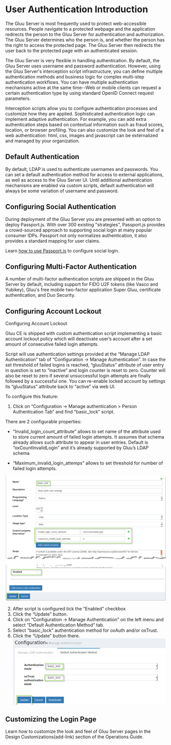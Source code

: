 # User Authentication Introduction

The Gluu Server is most frequently used to protect web-accessible resources. People navigate to a protected webpage and the application redirects the person to the Gluu Server for authentication and authorization. The Gluu Server determines who the person is, and whether the person has the right to access the protected page. The Gluu Server then redirects the user back to the protected page with an authenticated session.

The Gluu Server is very flexible in handling authentication. By default, the Gluu Server uses username and password authentication. However, using the Gluu Server's interception script infrastructure, you can define multiple authentication methods and business logic for complex multi-step authentication workflows. You can have multiple authentication mechanisms active at the same time--Web or mobile clients can request a certain authentication type by using standard OpenID Connect request parameters.

Interception scripts allow you to configure authentication processes and customize how they are applied. Sophisticated authentication logic can implement adaptive authentication. For example, you can add extra authentication steps based on contextual information such as fraud scores, location, or browser profiling. You can also customize the look and feel of a web authentication: html, css, images and javascript can be externalized and managed by your organization.

## Default Authentication

By default, LDAP is used to authenticate usernames and passwords. You can set a default authentication method for access to external applications, as well as access to the Gluu Server UI. Until additional authentication mechanisms are enabled via custom scripts, default authentication will always be some variation of username and password. 

## Configuring Social Authentication

During deployment of the Gluu Server you are presented with an option to deploy Passport.js. With over 300 existing "strategies", Passport.js provides a crowd-sourced approach to supporting social login at many popular consumer IDPs. Passport not only normalizes authentication, it also provides a standard mapping for user claims.

Learn [how to use Passport.js](../authn-guide/passport.md/) to configure social login. 

## Configuring Multi-Factor Authentication

A number of multi-factor authentication scripts are shipped in the Gluu Server by default, including support for FIDO U2F tokens (like Vasco and Yubikey), Gluu's free mobile two-factor application Super Gluu, certificate authentication, and Duo Security.  

## Configuring Account Lockout

Configuring Account Lockout

Gluu CE is shipped with custom authentication script implementing a 
basic account lockout policy which will deactivate user’s account 
after a set amount of consecutive failed login attempts.

Script will use authentication settings provided at 
the “Manage LDAP Authentication” tab of  “Configuration -> Manage Authentication”. 
In case the set threshold of failed logins is reached, “gluuStatus” attribute of user 
entry in question is set to “inactive” and login counter is reset to zero. 
Counter will also be reset to zero if several unsuccessful login attempts are 
finally followed by a successful one. You can re-enable locked account by settings 
its “gluuStatus” attribute back to “active” via web UI.

To configure this feature:
1. Click on “Configuration -> Manage authentication > Person Authentication Tab” 
and find “basic_lock” script.


There are 2 configurable properties:

- “Invalid_login_count_attribute” allows to set name of the 
attribute used to store current amount of failed login attempts. 
It assumes that schema already allows such attribute to appear in user entries. 
Default is “oxCountInvalidLogin” and it’s already supported by Gluu’s LDAP schema

- “Maximum_invalid_login_attemps” allows to set threshold for number of failed login attempts.

![acct-update](../img/admin-guide/user/acct-lockout-config.png)

2. After script is configured tick the “Enabled” checkbox 
3. Click the “Update” button. 
4. Click on “Configuration -> Manage Authentication” on the left menu and select “Default Authentication Method” tab. 
5. Select “basic_lock” authentication method for oxAuth and/or oxTrust.
6. Click the “Update” button there.
![acct-update](../img/admin-guide/user/acct-lockout-update.png)


## Customizing the Login Page 

Learn how to customize the look and feel of Gluu Server pages in the Design Customizations(add-link) section of the Operations Guide. 


